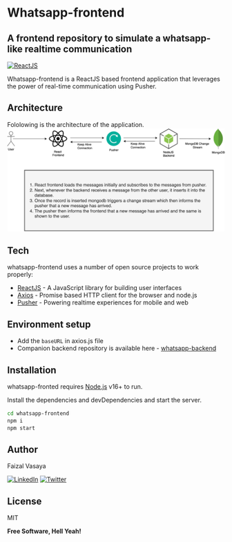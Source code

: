 # Whatsapp-frontend

## A frontend repository to simulate a whatsapp-like realtime communication

[![ReactJS](https://img.shields.io/badge/React-20232A?style=for-the-badge&logo=react&logoColor=61DAFB)](https://img.shields.io/badge/React-20232A?style=for-the-badge&logo=react&logoColor=61DAFB)

Whatsapp-frontend is a ReactJS based frontend application that leverages the power of real-time communication using Pusher.

## Architecture

Fololowing is the architecture of the application.
[![Architecure Diagram](https://github.com/faizvasaya/whatsapp-backend/blob/master/chat-application-architecture.jpg?raw=true)](https://github.com/faizvasaya/whatsapp-backend/blob/master/chat-application-architecture.jpg?raw=true)

## Tech

whatsapp-frontend uses a number of open source projects to work properly:

- [ReactJS] - A JavaScript library for building user interfaces
- [Axios] - Promise based HTTP client for the browser and node.js
- [Pusher] - Powering realtime experiences for mobile and web

## Environment setup

- Add the `baseURL` in axios.js file
- Companion backend repository is available here - [whatsapp-backend](https://github.com/faizvasaya/whatsapp-backend)

## Installation

whatsapp-fronted requires [Node.js](https://nodejs.org/) v16+ to run.

Install the dependencies and devDependencies and start the server.

```sh
cd whatsapp-frontend
npm i
npm start
```

## Author

Faizal Vasaya

[![LinkedIn](https://img.shields.io/badge/LinkedIn-0077B5?style=for-the-badge&logo=linkedin&logoColor=white)](https://www.linkedin.com/in/faizalvasaya/) [![Twitter](https://img.shields.io/badge/Twitter-1DA1F2?style=for-the-badge&logo=twitter&logoColor=white)](https://twitter.com/FaizalVasaya)

## License

MIT

**Free Software, Hell Yeah!**

[//]: # "These are reference links used in the body of this note and get stripped out when the markdown processor does its job. There is no need to format nicely because it shouldn't be seen. Thanks SO - http://stackoverflow.com/questions/4823468/store-comments-in-markdown-syntax"
[reactjs]: https://reactjs.org/
[axios]: https://axios-http.com/docs/intro
[pusher]: https://pusher.com/
